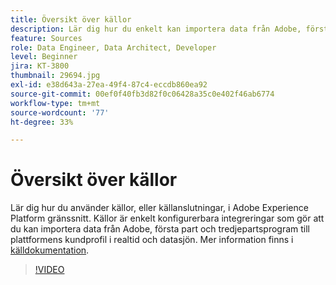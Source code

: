```yaml
---
title: Översikt över källor
description: Lär dig hur du enkelt kan importera data från Adobe, förstahandsprogram och tredjepartsprogram till Platforms kundprofil och datasjö i realtid.
feature: Sources
role: Data Engineer, Data Architect, Developer
level: Beginner
jira: KT-3800
thumbnail: 29694.jpg
exl-id: e38d643a-27ea-49f4-87c4-eccdb860ea92
source-git-commit: 00ef0f40fb3d82f0c06428a35c0e402f46ab6774
workflow-type: tm+mt
source-wordcount: '77'
ht-degree: 33%

---
```


# Översikt över källor

Lär dig hur du använder källor, eller källanslutningar, i Adobe Experience Platform gränssnitt. Källor är enkelt konfigurerbara integreringar som gör att du kan importera data från Adobe, första part och tredjepartsprogram till plattformens kundprofil i realtid och datasjön. Mer information finns i [källdokumentation](https://experienceleague.adobe.com/docs/experience-platform/sources/home.htmll?lang=sv).

>[!VIDEO](https://video.tv.adobe.com/v/29694?learn=on)
